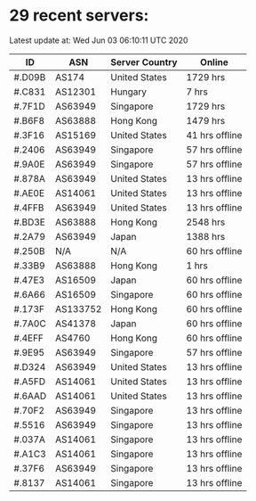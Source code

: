 # 29 recent servers:

Latest update at: Wed Jun 03 06:10:11 UTC 2020

| ID | ASN | Server Country | Online |
| -- | --- | -------------- | ------ |
| #.D09B | AS174 | United States | 1729 hrs |
| #.C831 | AS12301 | Hungary | 7 hrs |
| #.7F1D | AS63949 | Singapore | 1729 hrs |
| #.B6F8 | AS63888 | Hong Kong | 1479 hrs |
| #.3F16 | AS15169 | United States | 41 hrs offline |
| #.2406 | AS63949 | Singapore | 57 hrs offline |
| #.9A0E | AS63949 | Singapore | 57 hrs offline |
| #.878A | AS63949 | United States | 13 hrs offline |
| #.AE0E | AS14061 | United States | 13 hrs offline |
| #.4FFB | AS63949 | United States | 13 hrs offline |
| #.BD3E | AS63888 | Hong Kong | 2548 hrs |
| #.2A79 | AS63949 | Japan | 1388 hrs |
| #.250B | N/A | N/A | 60 hrs offline |
| #.33B9 | AS63888 | Hong Kong | 1 hrs |
| #.47E3 | AS16509 | Japan | 60 hrs offline |
| #.6A66 | AS16509 | Singapore | 60 hrs offline |
| #.173F | AS133752 | Hong Kong | 60 hrs offline |
| #.7A0C | AS41378 | Japan | 60 hrs offline |
| #.4EFF | AS4760 | Hong Kong | 60 hrs offline |
| #.9E95 | AS63949 | Singapore | 57 hrs offline |
| #.D324 | AS63949 | United States | 13 hrs offline |
| #.A5FD | AS14061 | United States | 13 hrs offline |
| #.6AAD | AS14061 | United States | 13 hrs offline |
| #.70F2 | AS63949 | Singapore | 13 hrs offline |
| #.5516 | AS63949 | Singapore | 13 hrs offline |
| #.037A | AS14061 | Singapore | 13 hrs offline |
| #.A1C3 | AS14061 | Singapore | 13 hrs offline |
| #.37F6 | AS63949 | Singapore | 13 hrs offline |
| #.8137 | AS14061 | Singapore | 13 hrs offline |

